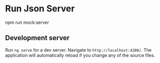 # Run Json Server

npm run mock:server

## Development server

Run `ng serve` for a dev server. Navigate to `http://localhost:4200/`. The application will automatically reload if you change any of the source files.
